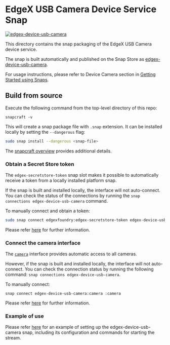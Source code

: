 # EdgeX USB Camera Device Service Snap
[![edgex-device-usb-camera](https://snapcraft.io/edgex-device-usb-camera/badge.svg)](https://snapcraft.io/edgex-device-usb-camera)

This directory contains the snap packaging of the EdgeX USB Camera device service.

The snap is built automatically and published on the Snap Store as [edgex-device-usb-camera].

For usage instructions, please refer to Device Camera section in [Getting Started using Snaps][docs].

## Build from source
Execute the following command from the top-level directory of this repo:
```
snapcraft -v
```

This will create a snap package file with `.snap` extension. It can be installed locally by setting the `--dangerous` flag:
```bash
sudo snap install --dangerous <snap-file>
```

The [snapcraft overview](https://snapcraft.io/docs/snapcraft-overview) provides additional details.

### Obtain a Secret Store token
The `edgex-secretstore-token` snap slot makes it possible to automatically receive a token from a locally installed platform snap.

If the snap is built and installed locally, the interface will not auto-connect. You can check the status of the connections by running the `snap connections edgex-device-usb-camera` command.

To manually connect and obtain a token:
```bash
sudo snap connect edgexfoundry:edgex-secretstore-token edgex-device-usb-camera:edgex-secretstore-token
```

Please refer [here][secret-store-token] for further information.

### Connect the camera interface
The [`camera`](https://snapcraft.io/docs/camera-interface) interface provides automatic access to all cameras.

However, if the snap is built and installed locally, the interface will not auto-connect. You can check the connection status by running the following command: `snap connections edgex-device-usb-camera`.

To manually connect:
```
snap connect edgex-device-usb-camera:camera :camera
```
Please refer [here][device-usb-camera] for further information.

### Example of use
Please refer [here][edgex-demo] for an example of setting up the  edgex-device-usb-camera snap, including its configuration and commands for starting the stream.

[edgex-device-usb-camera]: https://snapcraft.io/edgex-device-usb-camera
[docs]: https://docs.edgexfoundry.org/3.0/getting-started/Ch-GettingStartedSnapUsers/#device-usb-camera
[secret-store-token]: https://docs.edgexfoundry.org/3.0/getting-started/Ch-GettingStartedSnapUsers/#secret-store-token
[device-usb-camera]: https://docs.edgexfoundry.org/3.0/getting-started/Ch-GettingStartedSnapUsers/#device-usb-camera
[edgex-demo]: https://github.com/canonical/edgex-demos/tree/main/openvino-object-detection#2-edgex-setup-device-usb-camera
